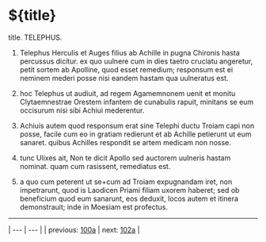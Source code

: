 # ${title}

title. TELEPHUS.



1. Telephus Herculis et Auges filius ab Achille in pugna Chironis hasta percussus dicitur. ex quo uulnere cum in dies taetro cruciatu angeretur, petit sortem ab Apolline, quod esset remedium; responsum est ei neminem mederi posse nisi eandem hastam qua uulneratus est.



2. hoc Telephus ut audiuit, ad regem Agamemnonem uenit et monitu Clytaemnestrae Orestem infantem de cunabulis rapuit, minitans se eum occisurum nisi sibi Achiui mederentur.



3. Achiuis autem quod responsum erat sine Telephi ductu Troiam capi non posse, facile cum eo in gratiam redierunt et ab Achille petierunt ut eum sanaret. quibus Achilles respondit se artem medicam non nosse.



4. tunc Ulixes ait, Non te dicit Apollo sed auctorem uulneris hastam nominat. quam cum rasissent, remediatus est.



5. a quo cum peterent ut se+cum ad Troiam expugnandam iret, non impetrarunt, quod is Laodicen Priami filiam uxorem haberet; sed ob beneficium quod eum sanarunt, eos deduxit, locos autem et itinera demonstrauit; inde in Moesiam est profectus.



---

| --- | --- |
| previous: [100a](../100a/) | next: [102a](../102a/) |